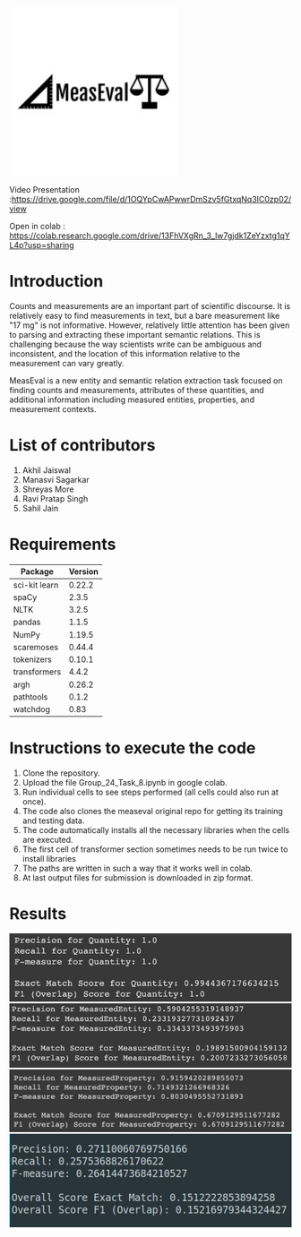 <img src="images\measeval-logo.jpg" alt="measeval-logo" style="zoom:150%;" />

Video Presentation :https://drive.google.com/file/d/1OQYpCwAPwwrDmSzv5fGtxqNq3IC0zp02/view

Open in colab : https://colab.research.google.com/drive/13FhVXgRn_3_lw7gjdk1ZeYzxtg1qYL4p?usp=sharing
# Introduction

Counts and measurements are an important part of scientific discourse. It is relatively easy to find measurements in text, but a bare measurement like "17 mg" is not informative. However, relatively little attention has been given to parsing and extracting these important semantic relations. This is challenging because the way scientists write can be ambiguous and inconsistent, and the location of this information relative to the measurement can vary greatly.

MeasEval is a new entity and semantic relation extraction task focused on finding counts and measurements, attributes of these quantities, and additional information including measured entities, properties, and measurement contexts.

# List of contributors

1. Akhil Jaiswal
2. Manasvi Sagarkar
3. Shreyas More
4. Ravi Pratap Singh
5. Sahil Jain

# Requirements

| Package       | Version |
| ------------- | ------- |
| sci-kit learn | 0.22.2  |
| spaCy         | 2.3.5   |
| NLTK          | 3.2.5   |
| pandas        | 1.1.5   |
| NumPy         | 1.19.5  |
| scaremoses    | 0.44.4  |
| tokenizers    | 0.10.1  |
| transformers  | 4.4.2   |
| argh          | 0.26.2  |
| pathtools     | 0.1.2   |
| watchdog      | 0.83    |



# Instructions to execute the code

1. Clone the repository.
2. Upload the file Group_24_Task_8.ipynb in google colab.
3. Run individual cells to see steps performed (all cells could also run at once).
4. The code also clones the measeval original repo for getting its training and testing data.
5. The code automatically installs all the necessary libraries when the cells are executed.
6. The first cell of transformer section sometimes needs to be run twice to install libraries 
7. The paths are written in such a way that it works well in colab.
8. At last output files for submission is downloaded in zip format.

# Results

<img src="images\quantity_f1.jpeg" alt="quantity_f1" style="zoom:101%;" />

<img src="images\measuredentity_f1.jpeg" alt="measuredentity_f1" style="zoom:92%;" />

<img src="images\measuredproperty_f1.jpeg" alt="measuredproperty_f1" style="zoom:87%;" />

<img src="images\overall_f1.jpeg" alt="overall_f1" style="zoom:170%;" />

